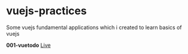 # vuejs-practices
Some vuejs fundamental applications which i created to learn basics of vuejs

 **001-vuetodo** [Live](https://obsfx.github.io/vuejs/001/)